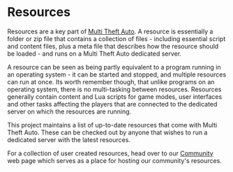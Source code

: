 Resources
============
Resources are a key part of [Multi Theft Auto](http://multitheftauto.googlecode.com). A resource is essentially a folder or zip file that contains a collection of files - including essential script and content files, plus a meta file that describes how the resource should be loaded - and runs on a Multi Theft Auto dedicated server.

A resource can be seen as being partly equivalent to a program running in an operating system - it can be started and stopped, and multiple resources can run at once. Its worth remember though, that unlike programs on an operating system, there is no multi-tasking between resources. Resources generally contain content and Lua scripts for game modes, user interfaces and other tasks affecting the players that are connected to the dedicated server on which the resources are running.

This project maintains a list of up-to-date resources that come with Multi Theft Auto. These can be checked out by anyone that wishes to run a dedicated server with the latest resources.

For a collection of user created resources, head over to our [Community](http://community.mtasa.com) web page which serves as a place for hosting our community's resources.
